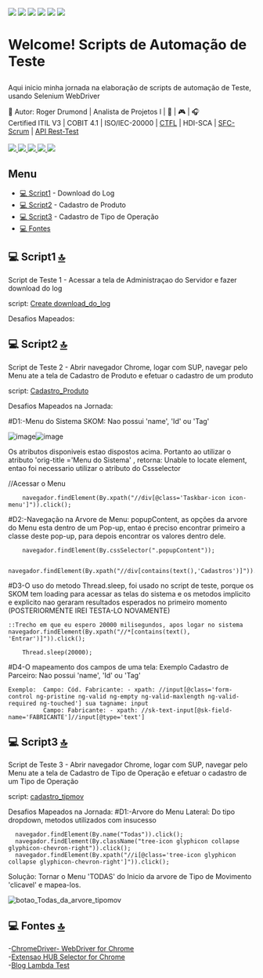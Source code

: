 <img src="https://img.shields.io/badge/Insomnia-5849be?style=for-the-badge&logo=Insomnia&logoColor=white"/> <img src="https://img.shields.io/badge/Postman-FF6C37?style=for-the-badge&logo=Postman&logoColor=white"/> <img src="https://img.shields.io/badge/Selenium-43B02A?style=for-the-badge&logo=Selenium&logoColor=white"/> <img src= "https://img.shields.io/badge/IntelliJIDEA-000000.svg?style=for-the-badge&logo=intellij-idea&logoColor=white"/> <img src="https://img.shields.io/badge/JavaScript-323330?style=for-the-badge&logo=javascript&logoColor=F7DF1E"/> <img src="https://img.shields.io/badge/Swagger-85EA2D?style=for-the-badge&logo=Swagger&logoColor=white"/>


# Welcome! Scripts de Automação de Teste<p>

Aqui inicio minha jornada na elaboração de scripts de automação de Teste, usando Selenium WebDriver

📱 Autor: Roger Drumond | Analista de Projetos I | :basketball: | :video_game: | :headphones:<br>
Certified ITIL V3 | COBIT 4.1 | ISO/IEC-20000 | <a href="https://www.bstqb.org.br/verificador-certificado?field_certificado_numero_value=13-CTFL-02452-BR">CTFL</a> | HDI-SCA | <a href="https://www.scrumstudy.com/certification/verify?type=SFC&number=888750">SFC-Scrum</a> | <a href="http://165.227.93.41/cgitar/certificado.php?hash=09101ac13f5106d2f5b2c7960be24192">API Rest-Test</a><br><a href="https://www.instagram.com/venomroger/"><br>
  <img src="https://img.shields.io/badge/Instagram-E4405F?style=for-the-badge&logo=instagram&logoColor=white"/>
</a>
<a href="https://www.linkedin.com/in/drumondroger/">
  <img src="https://img.shields.io/badge/LinkedIn-0077B5?style=for-the-badge&logo=linkedin&logoColor=white"/>
</a>
<a href="https://open.spotify.com/user/225ftlajwacbj5xxgj26cmktq?si=7fb5b1281fd44229">
  <img src="https://img.shields.io/badge/Spotify-1ED760?&style=for-the-badge&logo=spotify&logoColor=white"/>
  </a>
<a href="https://psnprofiles.com/venomroger">
  <img src="https://img.shields.io/badge/PlayStation-003791?style=for-the-badge&logo=playstation&logoColor=white"/>
  </a>
  <a href="https://twitter.com/drumondroger">
  <img src="https://img.shields.io/badge/Twitter-1DA1F2?style=for-the-badge&logo=twitter&logoColor=white"/>
  </a>



## Menu
   - [💻 Script1](#-script1-) - Download do Log
   - [💻 Script2](#-script2-) - Cadastro de Produto
   - [💻 Script3](#-script3-) - Cadastro de Tipo de Operação
   - [💻 Fontes](#-fontes-)







## 💻 Script1 [🔝](#welcome-scripts-de-automação-de-teste-readmemd-roger-drumond)

Script de Teste 1 - Acessar a tela de Administraçao do Servidor e fazer download do log  

   script: <a href= "https://github.com/venomroger/Test-automation-SKOM/commit/a0977fa2105cf257991665e9fd2a04eb64184f18">Create download_do_log</a>


   Desafios Mapeados:

## 💻 Script2 [🔝](#welcome-scripts-de-automação-de-teste-readmemd-roger-drumond)

Script de Teste 2 - Abrir navegador Chrome, logar com SUP, navegar pelo Menu ate a tela de Cadastro de Produto e efetuar o cadastro de um produto

   script: <a href="https://github.com/venomroger/Test-automation-SKOM/commit/2d156859985e0ecfc112fdb4c9c529fa5a6e8e2c">Cadastro_Produto</a>


   Desafios Mapeados na Jornada:

   #D1:-Menu do Sistema SKOM: Nao possui 'name', 'Id' ou 'Tag'

   ![image](https://user-images.githubusercontent.com/98754939/152168310-6795a56c-aec7-440a-8dda-f3b2eb6885e3.png)![image](https://user-images.githubusercontent.com/98754939/152169151-b96ddf2e-0b3a-416c-a037-839b03723791.png)

Os atributos disponiveis estao dispostos acima.
Portanto ao utilizar o atributo 'orig-title ='Menu do Sistema' , retorna: Unable to locate element, entao foi necessario utilizar o atributo do Cssselector

//Acessar o Menu
        
        navegador.findElement(By.xpath("//div[@class='Taskbar-icon icon-menu']")).click();

   #D2:-Navegação na Arvore de Menu: popupContent, as opções da arvore do Menu esta dentro de um Pop-up, entao é preciso encontrar primeiro a classe deste pop-up, para depois encontrar os valores dentro dele.

        navegador.findElement(By.cssSelector(".popupContent"));
    
        navegador.findElement(By.xpath("//div[contains(text(),'Cadastros')]")).click();

   #D3-O uso do metodo Thread.sleep, foi usado no script de teste, porque os SKOM tem loading para acessar as telas do sistema e os metodos implicito e explicito nao geraram resultados esperados no primeiro momento (POSTERIORMENTE IREI TESTA-LO NOVAMENTE)     

    ::Trecho em que eu espero 20000 milisegundos, apos logar no sistema
    navegador.findElement(By.xpath("//*[contains(text(), 'Entrar')]")).click();
    
        Thread.sleep(20000);

   #D4-O mapeamento dos campos de uma tela: Exemplo Cadastro de Parceiro: Nao possui 'name', 'Id' ou 'Tag'
      
    Exemplo:  Campo: Cód. Fabricante: - xpath: //input[@class='form-control ng-pristine ng-valid ng-empty ng-valid-maxlength ng-valid-required ng-touched'] sua tagname: input
              Campo: Fabricante: - xpath: //sk-text-input[@sk-field-name='FABRICANTE']//input[@type='text']

   

   

## 💻 Script3 [🔝](#welcome-scripts-de-automação-de-teste-readmemd-roger-drumond)

  Script de Teste 3 - Abrir navegador Chrome, logar com SUP, navegar pelo Menu ate a tela de Cadastro de Tipo de Operação e efetuar o cadastro de um Tipo de Operação

  script: <a href="https://github.com/venomroger/Test-automation-SKOM/commit/294e6f1f6e3c672ff42d31ef599be922fef8b536">cadastro_tipmov</a>


  Desafios Mapeados na Jornada:
  #D1:-Arvore do Menu Lateral: Do tipo dropdown, metodos utilizados com insucesso

      navegador.findElement(By.name("Todas")).click();
      navegador.findElement(By.className("tree-icon glyphicon collapse glyphicon-chevron-right")).click();
      navegador.findElement(By.xpath("//i[@class='tree-icon glyphicon collapse glyphicon-chevron-right']")).click();

  Solução: Tornar o Menu 'TODAS' do Inicio da arvore de Tipo de Movimento 'clicavel' e mapea-los.

![botao_Todas_da_arvore_tipomov](https://user-images.githubusercontent.com/98754939/152402572-e04ef8d6-6078-4c5e-85d4-9267fa05b645.gif)




## 💻 Fontes [🔝](#welcome-scripts-de-automação-de-teste-readmemd-roger-drumond)

   -<a href="https://chromedriver.chromium.org/downloads">ChromeDriver- WebDriver for Chrome</a><br>
   -<a href="https://selectorshub.com/">Extensao HUB Selector for Chrome</a><br>
   -<a href="https://www.lambdatest.com/blog/types-of-waits-in-selenium/">Blog Lambda Test</a><br>
    

 
